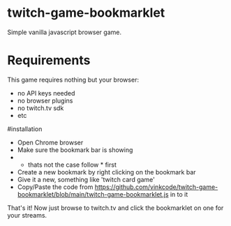 # twitch-game-bookmarklet
Simple vanilla javascript browser game.

# Requirements
This game requires nothing but your browser:
* no API keys needed
* no browser plugins
* no twitch.tv sdk
* etc

#installation
* Open Chrome browser
* Make sure the bookmark bar is showing
*  * thats not the case follow * first
*  Create a new bookmark by right clicking on the bookmark bar
*  Give it a new, something like 'twitch card game'
*  Copy/Paste the code from https://github.com/vinkcode/twitch-game-bookmarklet/blob/main/twitch-game-bookmarklet.js in to it

That's it! 
Now just browse to twitch.tv and click the bookmarklet on one for your streams.

